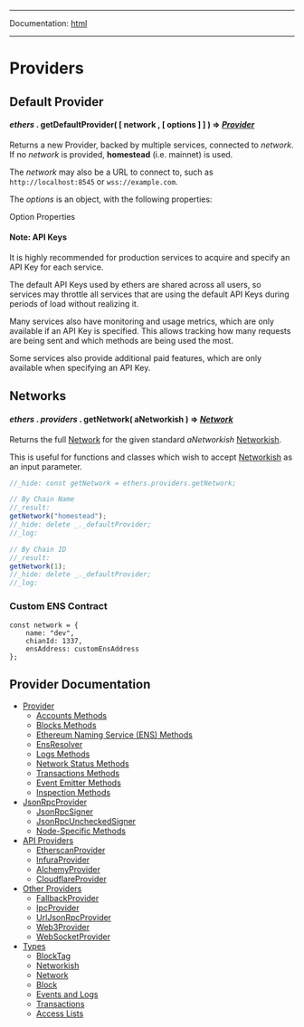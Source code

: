 -----

Documentation: [html](https://docs.ethers.io/)

-----

Providers
=========

Default Provider
----------------

#### *ethers* . **getDefaultProvider**( [ network , [ options ] ] ) => *[Provider](/v5/api/providers/provider/)*

Returns a new Provider, backed by multiple services, connected to *network*. If no *network* is provided, **homestead** (i.e. mainnet) is used.

The *network* may also be a URL to connect to, such as `http://localhost:8545` or `wss://example.com`.

The *options* is an object, with the following properties:


Option Properties



#### Note: API Keys

It is highly recommended for production services to acquire and specify an API Key for each service.

The default API Keys used by ethers are shared across all users, so services may throttle all services that are using the default API Keys during periods of load without realizing it.

Many services also have monitoring and usage metrics, which are only available if an API Key is specified. This allows tracking how many requests are being sent and which methods are being used the most.

Some services also provide additional paid features, which are only available when specifying an API Key.


Networks
--------

#### *ethers* . *providers* . **getNetwork**( aNetworkish ) => *[Network](/v5/api/providers/types/#providers-Network)*

Returns the full [Network](/v5/api/providers/types/#providers-Network) for the given standard *aNetworkish* [Networkish](/v5/api/providers/types/#providers-Networkish).

This is useful for functions and classes which wish to accept [Networkish](/v5/api/providers/types/#providers-Networkish) as an input parameter.


```javascript
//_hide: const getNetwork = ethers.providers.getNetwork;

// By Chain Name
//_result:
getNetwork("homestead");
//_hide: delete _._defaultProvider;
//_log:

// By Chain ID
//_result:
getNetwork(1);
//_hide: delete _._defaultProvider;
//_log:
```

### Custom ENS Contract

```
const network = {
    name: "dev",
    chianId: 1337,
    ensAddress: customEnsAddress
};
```

Provider Documentation
----------------------

* [Provider](provider)
  * [Accounts Methods](provider)
  * [Blocks Methods](provider)
  * [Ethereum Naming Service (ENS) Methods](provider)
  * [EnsResolver](provider)
  * [Logs Methods](provider)
  * [Network Status Methods](provider)
  * [Transactions Methods](provider)
  * [Event Emitter Methods](provider)
  * [Inspection Methods](provider)
* [JsonRpcProvider](jsonrpc-provider)
  * [JsonRpcSigner](jsonrpc-provider)
  * [JsonRpcUncheckedSigner](jsonrpc-provider)
  * [Node-Specific Methods](jsonrpc-provider)
* [API Providers](api-providers)
  * [EtherscanProvider](api-providers)
  * [InfuraProvider](api-providers)
  * [AlchemyProvider](api-providers)
  * [CloudflareProvider](api-providers)
* [Other Providers](other)
  * [FallbackProvider](other)
  * [IpcProvider](other)
  * [UrlJsonRpcProvider](other)
  * [Web3Provider](other)
  * [WebSocketProvider](other)
* [Types](types)
  * [BlockTag](types)
  * [Networkish](types)
  * [Network](types)
  * [Block](types)
  * [Events and Logs](types)
  * [Transactions](types)
  * [Access Lists](types)

